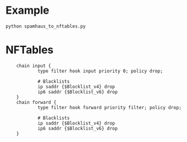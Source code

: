 # Example
`python spamhaus_to_nftables.py`

# NFTables

```
	chain input {
            type filter hook input priority 0; policy drop;
			
			# Blacklists
			ip saddr {$Blocklist_v4} drop
			ip6 saddr {$Blocklist_v6} drop
	}
	chain forward {
		    type filter hook forward priority filter; policy drop;

			# Blacklists
			ip saddr {$Blocklist_v4} drop
			ip6 saddr {$Blocklist_v6} drop
	}
```

